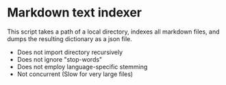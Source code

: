 # Markdown text indexer
This script takes a path of a local directory, indexes all markdown files, and dumps the resulting dictionary as a json file.
- Does not import directory recursively
- Does not ignore "stop-words"
- Does not employ language-specific stemming
- Not concurrent (Slow for very large files)
